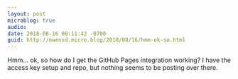 ```yaml
---
layout: post
microblog: true
audio: 
date: 2018-08-16 00:11:42 -0700
guid: http://owensd.micro.blog/2018/08/16/hmm-ok-so.html
---
```

Hmm... ok, so how do I get the GitHub Pages integration working? I have the access key setup  and repo, but nothing seems to be posting over there.
